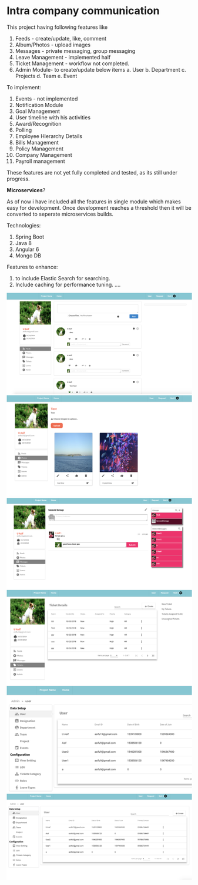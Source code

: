 # Intra company communication
This project having following features like
1. Feeds  - create/update, like, comment
2. Album/Photos - upload images
3. Messages - private messaging, group messaging
4. Leave Management - implemented half
5. Ticket Management - workflow not completed.
6. Admin Module- to create/update below items
    a. User 
    b. Department
    c. Projects
    d. Team
    e. Event


To implement:
1. Events - not implemented
2. Notification Module
3. Goal Management
4. User timeline with his activities
5. Award/Recognition
6. Polling
7. Employee Hierarchy Details
8. Bills Management
9. Policy Management
10. Company Management
10. Payroll management

These features are not yet fully completed and tested, as its still under progress.

<b>Microservices</b>?

As of now i have included all the features in single module which makes easy for development.
Once development reaches a threshold then it will be converted to seperate microservices builds.


Technologies:

1. Spring Boot
2. Java 8
3. Angular 6
4. Mongo DB

Features to enhance:

1. to include Elastic Search for searching.
2. Include caching for performance tuning.
....


![alt text](https://github.com/asifu9/myproject/blob/master/images/1.png)
![alt text](https://github.com/asifu9/myproject/blob/master/images/2.png)
![alt text](https://github.com/asifu9/myproject/blob/master/images/3.png)
![alt text](https://github.com/asifu9/myproject/blob/master/images/4.png)
![alt text](https://github.com/asifu9/myproject/blob/master/images/5.png)
![alt text](https://github.com/asifu9/myproject/blob/master/images/6.png)
